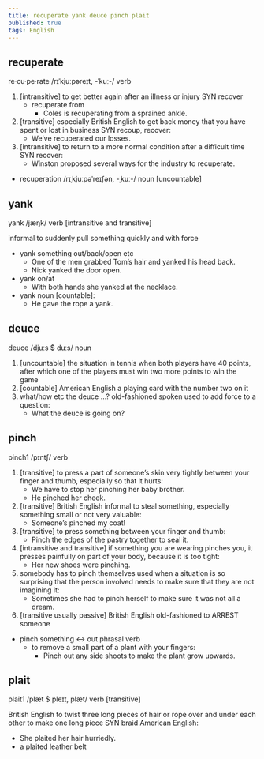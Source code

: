 ```yaml
---
title: recuperate yank deuce pinch plait
published: true
tags: English
---
```


## recuperate

re·cu·pe·rate /rɪˈkjuːpəreɪt, -ˈkuː-/ verb

1. [intransitive] to get better again after an illness or injury SYN recover
   - recuperate from
     - Coles is recuperating from a sprained ankle.
2. [transitive] especially British English to get back money that you have spent or lost in business SYN recoup, recover:
   - We’ve recuperated our losses.
3. [intransitive] to return to a more normal condition after a difficult time SYN recover:
   - Winston proposed several ways for the industry to recuperate.

- recuperation /rɪˌkjuːpəˈreɪʃən, -ˌkuː-/ noun [uncountable]

## yank

yank /jæŋk/ verb [intransitive and transitive]

informal to suddenly pull something quickly and with force

- yank something out/back/open etc
  - One of the men grabbed Tom’s hair and yanked his head back.
  - Nick yanked the door open.
- yank on/at
  - With both hands she yanked at the necklace.
- yank noun [countable]:
  - He gave the rope a yank.

## deuce

deuce /djuːs $ duːs/ noun

1. [uncountable] the situation in tennis when both players have 40 points, after which one of the players must win two more points to win the game
2. [countable] American English a playing card with the number two on it
3. what/how etc the deuce ...? old-fashioned spoken used to add force to a question:
   - What the deuce is going on?

## pinch

pinch1 /pɪntʃ/ verb

1. [transitive] to press a part of someone’s skin very tightly between your finger and thumb, especially so that it hurts:
   - We have to stop her pinching her baby brother.
   - He pinched her cheek.
2. [transitive] British English informal to steal something, especially something small or not very valuable:
   - Someone’s pinched my coat!
3. [transitive] to press something between your finger and thumb:
   - Pinch the edges of the pastry together to seal it.
4. [intransitive and transitive] if something you are wearing pinches you, it presses painfully on part of your body, because it is too tight:
   - Her new shoes were pinching.
5. somebody has to pinch themselves used when a situation is so surprising that the person involved needs to make sure that they are not imagining it:
   - Sometimes she had to pinch herself to make sure it was not all a dream.
6. [transitive usually passive] British English old-fashioned to ARREST someone

- pinch something ↔ out phrasal verb
  - to remove a small part of a plant with your fingers:
    - Pinch out any side shoots to make the plant grow upwards.

## plait

plait1 /plæt $ pleɪt, plæt/ verb [transitive]

British English to twist three long pieces of hair or rope over and under each other to make one long piece SYN braid American English:

- She plaited her hair hurriedly.
- a plaited leather belt
